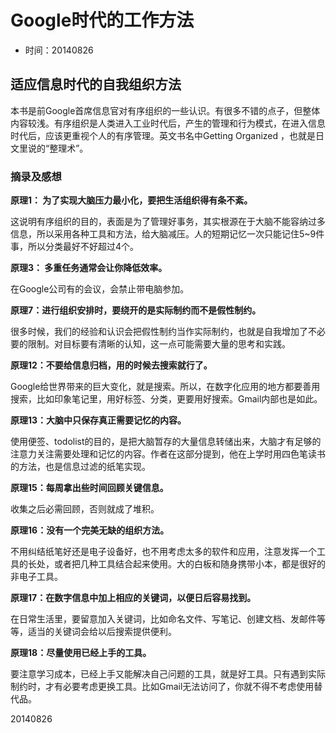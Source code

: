 # Google时代的工作方法

- 时间：20140826

## 适应信息时代的自我组织方法

本书是前Google首席信息官对有序组织的一些认识。有很多不错的点子，但整体内容较浅。有序组织是人类进入工业时代后，产生的管理和行为模式，在进入信息时代后，应该更重视个人的有序管理。英文书名中Getting Organized ，也就是日文里说的“整理术”。

### 摘录及感想

**原理1： 为了实现大脑压力最小化，要把生活组织得有条不紊。**

这说明有序组织的目的，表面是为了管理好事务，其实根源在于大脑不能容纳过多信息，所以采用各种工具和方法，给大脑减压。人的短期记忆一次只能记住5~9件事，所以分类最好不好超过4个。

**原理3： 多重任务通常会让你降低效率。**

在Google公司有的会议，会禁止带电脑参加。

**原理7：进行组织安排时，要绕开的是实际制约而不是假性制约。**

很多时候，我们的经验和认识会把假性制约当作实际制约，也就是自我增加了不必要的限制。对目标要有清晰的认知，这一点可能需要大量的思考和实践。

**原理12：不要给信息归档，用的时候去搜索就行了。**

Google给世界带来的巨大变化，就是搜索。所以，在数字化应用的地方都要善用搜索，比如印象笔记里，用好标签、分类，更要用好搜索。Gmail内部也是如此。

**原理13：大脑中只保存真正需要记忆的内容。**

使用便签、todolist的目的，是把大脑暂存的大量信息转储出来，大脑才有足够的注意力关注需要处理和记忆的内容。作者在这部分提到，他在上学时用四色笔读书的方法，也是信息过滤的纸笔实现。

**原理15：每周拿出些时间回顾关键信息。**

收集之后必需回顾，否则就成了堆积。

**原理16：没有一个完美无缺的组织方法。**

不用纠结纸笔好还是电子设备好，也不用考虑太多的软件和应用，注意发挥一个工具的长处，或者把几种工具结合起来使用。大的白板和随身携带小本，都是很好的非电子工具。

**原理17：在数字信息中加上相应的关键词，以便日后容易找到。**

在日常生活里，要留意加入关键词，比如命名文件、写笔记、创建文档、发邮件等等，适当的关键词会给以后搜索提供便利。

**原理18：尽量使用已经上手的工具。**

要注意学习成本，已经上手又能解决自己问题的工具，就是好工具。只有遇到实际制约时，才有必要考虑更换工具。比如Gmail无法访问了，你就不得不考虑使用替代品。

20140826